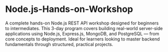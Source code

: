 # Node.js-Hands-on-Workshop
A complete hands-on Node.js REST API workshop designed for beginners to intermediates. This 3-day program covers building real-world server-side applications using Node.js, Express.js, MongoDB, and PostgreSQL — from core concepts to deployment. Ideal for learners looking to master backend fundamentals through structured, practical projects.
